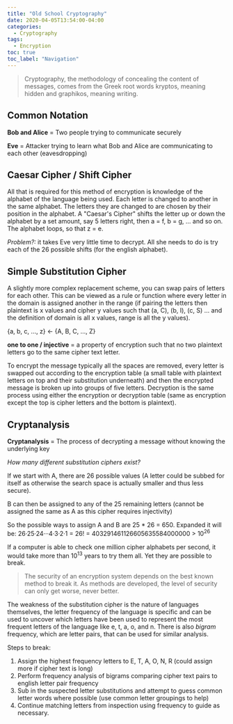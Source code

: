 ```yaml
---
title: "Old School Cryptography"
date: 2020-04-05T13:54:00-04:00                  
categories:
  - Cryptography
tags:
  - Encryption
toc: true
toc_label: "Navigation"
---
```


> Cryptography, the methodology of concealing the content of messages, comes from the Greek root words kryptos, meaning hidden and graphikos, meaning writing.

## Common Notation

**Bob and Alice** = Two people trying to communicate securely

**Eve** = Attacker trying to learn what Bob and Alice are communicating to each other (eavesdropping)

## Caesar Cipher / Shift Cipher

All that is required for this method of encryption is knowledge of the alphabet of the language being used. Each letter is changed to another in the same alphabet. The letters they are changed to are chosen by their position in the alphabet. A "Caesar's Cipher" shifts the letter up or down the alphabet by a set amount, say 5 letters right, then a = f, b = g, ... and so on. The alphabet loops, so that z = e.

*Problem?:* it takes Eve very little time to decrypt. All she needs to do is try each of the 26 possible shifts (for the english alphabet).

## Simple Substitution Cipher

A slightly more complex replacement scheme, you can swap pairs of letters for each other. This can be viewed as a rule or function where every letter in the domain is assigned another in the range (if pairing the letters then plaintext is x values and cipher y values such that (a, C), (b, I), (c, S) ... and the definition of domain is all x values, range is all the y values).

{a, b, c, ..., z} &larr; {A, B, C, ..., Z}

**one to one / injective** = a property of encryption such that no two plaintext letters go to the same cipher text letter.

To encrypt the message typically all the spaces are removed, every letter is swapped out according to the encryption table (a small table with plaintext letters on top and their substitution underneath) and then the encrypted message is broken up into groups of five letters. Decryption is the same process using either the encryption or decryption table (same as encryption except the top is cipher letters and the bottom is plaintext).

## Cryptanalysis

**Cryptanalysis** = The process of decrypting a message without knowing the underlying key

*How many different substitution ciphers exist?*

If we start with A, there are 26 possible values (A letter could be subbed for itself as otherwise the search space is actually smaller and thus less secure).

B can then be assigned to any of the 25 remaining letters (cannot be assigned the same as A as this cipher requires injectivity)

So the possible ways to assign A and B are 25 * 26 = 650. Expanded it will be:
  26·25·24···4·3·2·1 = 26! = 403291461126605635584000000 > 10<sup>26</sup>

If a computer is able to check one million cipher alphabets per second, it would take more than 10<sup>13</sup> years to try them all. Yet they are possible to break.

> The security of an encryption system depends on the best known method to break it. As methods are developed, the level of security can only get worse, never better.

The weakness of the substitution cipher is the nature of languages themselves, the letter frequency of the language is specific and can be used to uncover which letters have been used to represent the most frequent letters of the language like e, t, a, o, and n. There is also *bigram* frequency, which are letter pairs, that can be used for similar analysis.

Steps to break:

1. Assign the highest frequency letters to E, T, A, O, N, R (could assign more if cipher text is long)
2. Perform frequency analysis of bigrams comparing cipher text pairs to english letter pair frequency
3. Sub in the suspected letter substitutions and attempt to guess common letter words where possible (use common letter groupings to help)
4. Continue matching letters from inspection using frequency to guide as necessary.
